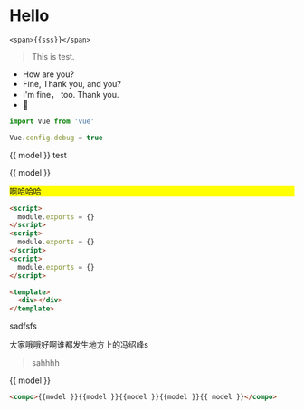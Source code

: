 
# Hello

`<span>{{sss}}</span>`

> This is test.

- How are you?
- Fine, Thank you, and you?
- I'm fine， too. Thank you.
- 🌚

```javascript
import Vue from 'vue'

Vue.config.debug = true
```

<div>
  {{ model }} test
</div>

<compo>{{ model }}</compo>

<div
  class="abc"
  @click="show = false">
  啊哈哈哈
</div>

```html
<script>
  module.exports = {}
</script>
<script>
  module.exports = {}
</script>
<script>
  module.exports = {}
</script>

<template>
  <div></div>
</template>
```

<style scoped>
  .abc {
    background-color: yellow;
  }
</style>

<style scoped>
  .abc {
    background-color: yellow;
  }
</style>

<div>
</div>

sadfsfs

大家哦哦好啊谁都发生地方上的冯绍峰s

> sahhhh

<compo>{{ model }}</compo>

```html
<compo>{{model }}{{model }}{{model }}{{model }}{{ model }}</compo>
```

<script>
  module.exports = {
    components: {
      compo: {
        render(h) {
          return h('div', {
            style: {
              background: 'red'
            }
          }, this.$slots.default);
        }
      }
    },

    data () {
      return {
        model: 'abc'
      }
    }
  }
</script>

